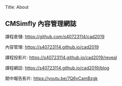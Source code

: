 Title: About

## CMSimfly 內容管理網誌

課程倉儲: <a href="https://github.com/s40723114/cad2019">https://github.com/s40723114/cad2019</a>

內容管理: <a href="https://s40723114.github.io/cad2019">https://s40723114.github.io/cad2019</a>

課程投影片: <a href="https://s40723114.github.io/cad2019/reveal">https://s40723114.github.io/cad2019/reveal</a>

課程網誌: <a href="https://s40723114.github.io/cad2019/blog">https://s40723114.github.io/cad2019/blog</a>

期中報告影片: <a href="https://youtu.be/7Q6yCamBzgk">https://youtu.be/7Q6yCamBzgk</a>






